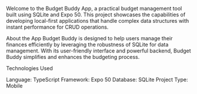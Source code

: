 Welcome to the Budget Buddy App, a practical budget management tool built using SQLite and Expo 50. This project showcases the capabilities of developing local-first applications that handle complex data structures with instant performance for CRUD operations.

About the App
Budget Buddy is designed to help users manage their finances efficiently by leveraging the robustness of SQLite for data management. With its user-friendly interface and powerful backend, Budget Buddy simplifies and enhances the budgeting process.

Technologies Used

Language: TypeScript
Framework: Expo 50
Database: SQLite
Project Type: Mobile
